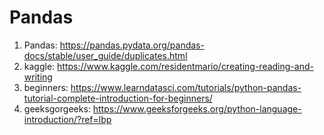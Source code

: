 # Pandas 

1. Pandas: https://pandas.pydata.org/pandas-docs/stable/user_guide/duplicates.html
2. kaggle: https://www.kaggle.com/residentmario/creating-reading-and-writing
3. beginners: https://www.learndatasci.com/tutorials/python-pandas-tutorial-complete-introduction-for-beginners/
4. geeksgorgeeks: https://www.geeksforgeeks.org/python-language-introduction/?ref=lbp



